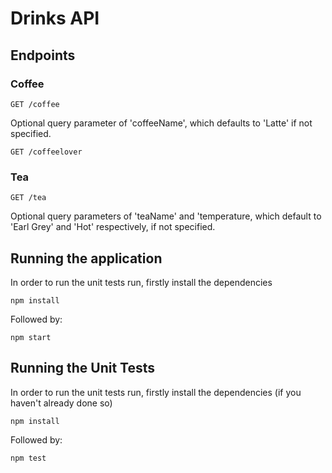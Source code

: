 # Drinks API

## Endpoints

### Coffee

```
GET /coffee
```

Optional query parameter of 'coffeeName', which defaults to 'Latte' if not specified.

```
GET /coffeelover
```

### Tea

```
GET /tea
```

Optional query parameters of 'teaName' and 'temperature, which default to 'Earl Grey' and 'Hot' respectively, if not specified.

## Running the application

In order to run the unit tests run, firstly install the dependencies

```
npm install
```

Followed by:

```
npm start
```

## Running the Unit Tests

In order to run the unit tests run, firstly install the dependencies (if you haven't already done so)

```
npm install
```

Followed by:

```
npm test
```
